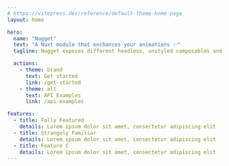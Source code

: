 ```yaml
---
# https://vitepress.dev/reference/default-theme-home-page
layout: home

hero:
  name: "Nugget"
  text: "A Nuxt module that enchances your animations ✨"
  tagline: Nugget exposes different headless, unstyled composables and components to allow you to have the flexibility to animate what you want, but also has sane, beautiful presets that you do not have to break your head over.

  actions:
    - theme: brand
      text: Get started
      link: /get-started
    - theme: alt
      text: API Examples
      link: /api-examples

features:
  - title: Fully Featured
    details: Lorem ipsum dolor sit amet, consectetur adipiscing elit
  - title: Strangely Familiar
    details: Lorem ipsum dolor sit amet, consectetur adipiscing elit
  - title: Feature C
    details: Lorem ipsum dolor sit amet, consectetur adipiscing elit
---
```


